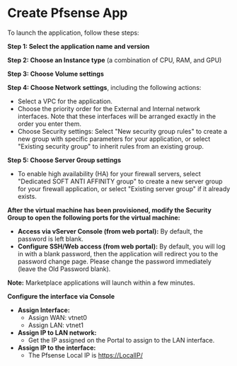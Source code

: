 # Create Pfsense App

To launch the application, follow these steps:

**Step 1: Select the application name and version**

**Step 2: Choose an Instance type** (a combination of CPU, RAM, and GPU)

**Step 3: Choose Volume settings**

**Step 4: Choose Network settings**, including the following actions:

* Select a VPC for the application.
* Choose the priority order for the External and Internal network interfaces. Note that these interfaces will be arranged exactly in the order you enter them.
* Choose Security settings: Select "New security group rules" to create a new group with specific parameters for your application, or select "Existing security group" to inherit rules from an existing group.

**Step 5: Choose Server Group settings**

* To enable high availability (HA) for your firewall servers, select "Dedicated SOFT ANTI AFFINITY group" to create a new server group for your firewall application, or select "Existing server group" if it already exists.

**After the virtual machine has been provisioned, modify the Security Group to open the following ports for the virtual machine:**

* **Access via vServer Console (from web portal):** By default, the password is left blank.
* **Configure SSH/Web access (from web portal):** By default, you will log in with a blank password, then the application will redirect you to the password change page. Please change the password immediately (leave the Old Password blank).

**Note:** Marketplace applications will launch within a few minutes.

**Configure the interface via Console**

* **Assign Interface:**&#x20;
  * Assign WAN: vtnet0
  * Assign LAN: vtnet1
* **Assign IP to LAN network:**
  * Get the IP assigned on the Portal to assign to the LAN interface.
* **Assign IP to the interface:**
  * The Pfsense Local IP is [https://LocalIP/](https://localip/)
